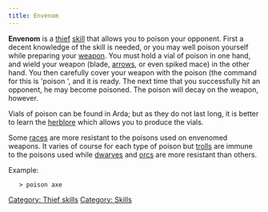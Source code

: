 ```yaml
---
title: Envenom
---
```


**Envenom** is a [thief](thief "wikilink") [skill](skill "wikilink")
that allows you to poison your opponent. First a decent knowledge of the
skill is needed, or you may well poison yourself while preparing your
[weapon](weapon "wikilink"). You must hold a vial of poison in one hand,
and wield your weapon (blade, [arrows](ammunition "wikilink"), or even
spiked mace) in the other hand. You then carefully cover your weapon
with the poison (the command for this is 'poison <weapon>', and it is
ready. The next time that you successfully hit an opponent, he may
become poisoned. The poison will decay on the weapon, however.

Vials of poison can be found in Arda; but as they do not last long, it
is better to learn the [herblore](herblore "wikilink") which allows you
to produce the vials.

Some [races](race "wikilink") are more resistant to the poisons used on
envenomed weapons. It varies of course for each type of poison but
[trolls](troll "wikilink") are immune to the poisons used while
[dwarves](dwarf "wikilink") and [orcs](orc "wikilink") are more
resistant than others.

Example:

`   > poison axe`

[Category: Thief skills](Category:_Thief_skills "wikilink") [Category:
Skills](Category:_Skills "wikilink")